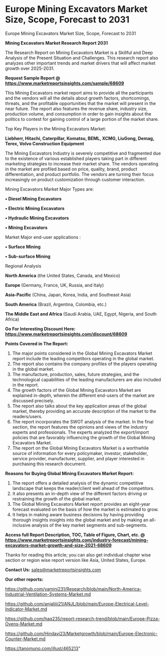 # Europe Mining Excavators Market Size, Scope, Forecast to 2031
Europe Mining Excavators Market Size, Scope, Forecast to 2031

<strong>Mining Excavators Market Research Report 2031</strong>

The Research Report on Mining Excavators Market is a Skillful and Deep Analysis of the Present Situation and Challenges. This research report also analyzes other important trends and market drivers that will affect market growth over 2025-2031.

<strong>Request Sample Report @ <a href=https://www.marketreportsinsights.com/sample/68609>https://www.marketreportsinsights.com/sample/68609</a></strong>

This Mining Excavators market report aims to provide all the participants and the vendors will all the details about growth factors, shortcomings, threats, and the profitable opportunities that the market will present in the near future. The report also features the revenue share, industry size, production volume, and consumption in order to gain insights about the politics to contest for gaining control of a large portion of the market share.

Top Key Players in the Mining Excavators Market:

<strong>Liebherr, Hitachi, Caterpillar, Komatsu, BEML, XCMG, LiuGong, Demag, Terex, Volvo Construction Equipment</strong>

The Mining Excavators Industry is severely competitive and fragmented due to the existence of various established players taking part in different marketing strategies to increase their market share. The vendors operating in the market are profiled based on price, quality, brand, product differentiation, and product portfolio. The vendors are turning their focus increasingly on product customization through customer interaction.

Mining Excavators Market Major Types are:

<strong>• Diesel Mining Excavators

• Electric Mining Excavators

• Hydraulic Mining Excavators

• Mining Excavators</strong>

Market Major end-user applications :

<strong>• Surface Mining

• Sub-surface Mining</strong>

Regional Analysis

</u><strong><b>North America</b></strong> (the United States, Canada, and Mexico)

<strong><b>Europe </b></strong>(Germany, France, UK, Russia, and Italy)

<strong><b>Asia-Pacific</b></strong> (China, Japan, Korea, India, and Southeast Asia)

<strong><b>South America</b></strong> (Brazil, Argentina, Colombia, etc.)

<strong><b>The Middle East and Africa</b></strong> (Saudi Arabia, UAE, Egypt, Nigeria, and South Africa)

<strong>Go For Interesting Discount Here: <a href=https://www.marketreportsinsights.com/discount/68609>https://www.marketreportsinsights.com/discount/68609</a></strong>

<strong>Points Covered in The Report:</strong>
<ol>
  <li>The major points considered in the Global Mining Excavators Market report include the leading competitors operating in the global market.</li>
  <li>The report also contains the company profiles of the players operating in the global market.</li>
  <li>The manufacture, production, sales, future strategies, and the technological capabilities of the leading manufacturers are also included in the report.</li>
  <li>The growth factors of the Global Mining Excavators Market are explained in-depth, wherein the different end-users of the market are discussed precisely.</li>
  <li>The report also talks about the key application areas of the global market, thereby providing an accurate description of the market to the readers/users.</li>
  <li>The report incorporates the SWOT analysis of the market. In the final section, the report features the opinions and views of the industry experts and professionals. The experts analyzed the export/import policies that are favorably influencing the growth of the Global Mining Excavators Market.</li>
  <li>The report on the Global Mining Excavators Market is a worthwhile source of information for every policymaker, investor, stakeholder, service provider, manufacturer, supplier, and player interested in purchasing this research document.</li>
</ol>
<strong>Reasons for Buying Global Mining Excavators Market Report:</strong>

<ol>
  <li>The report offers a detailed analysis of the dynamic competitive landscape that keeps the reader/client well ahead of the competitors.</li>
  <li>It also presents an in-depth view of the different factors driving or restraining the growth of the global market.</li>
  <li>The Global Mining Excavators Market report provides an eight-year forecast evaluated on the basis of how the market is estimated to grow.</li>
  <li>It helps in making aware business decisions by having providing thorough insights insights into the global market and by making an all-inclusive analysis of the key market segments and sub-segments.</li>
</ol>
<strong>Access full Report Description, TOC, Table of Figure, Chart, etc. @ <a href=https://www.marketreportsinsights.com/industry-forecast/mining-excavators-market-growth-and-size-2021-68609>https://www.marketreportsinsights.com/industry-forecast/mining-excavators-market-growth-and-size-2021-68609</a></strong>


Thanks for reading this article; you can also get individual chapter wise section or region wise report version like Asia, United States, Europe.

<strong>Contact Us:</strong>
sales@marketreportsinsights.com

<strong>Our other reports:</strong>

<a href=https://github.com/yamini231/Research/blob/main/North-America-Industrial-Ventilation-Systems-Market.md>https://github.com/yamini231/Research/blob/main/North-America-Industrial-Ventilation-Systems-Market.md</a>

<a href=https://github.com/anjaliiii21/ANJL/blob/main/Europe-Electrical-Level-Indicator-Market.md>https://github.com/anjaliiii21/ANJL/blob/main/Europe-Electrical-Level-Indicator-Market.md</a>

<a href=https://github.com/haq235/report-research-trend/blob/main/Europe-Pizza-Ovens-Market.md>https://github.com/haq235/report-research-trend/blob/main/Europe-Pizza-Ovens-Market.md</a>

<a href=https://github.com/Hindavi23/Marketgrowth/blob/main/Europe-Electronic-Counter-Market.md>https://github.com/Hindavi23/Marketgrowth/blob/main/Europe-Electronic-Counter-Market.md</a>

<a href=https://tanomuno.com/illust/465213>https://tanomuno.com/illust/465213</a>"
